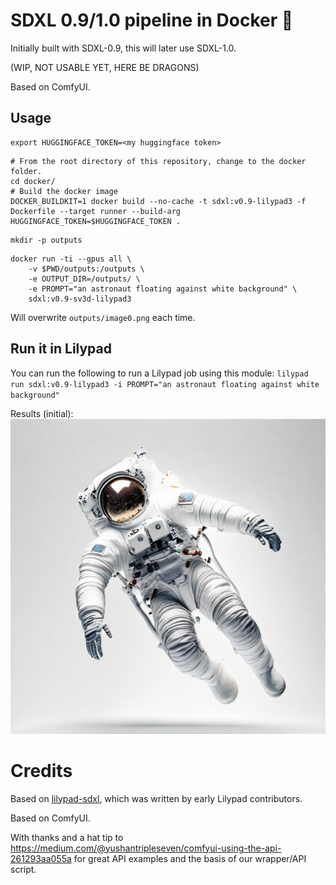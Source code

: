 # SDXL 0.9/1.0 pipeline in Docker 🐋
Initially built with SDXL-0.9, this will later use SDXL-1.0.

(WIP, NOT USABLE YET, HERE BE DRAGONS)

Based on ComfyUI.

## Usage
```
export HUGGINGFACE_TOKEN=<my huggingface token>
```
```
# From the root directory of this repository, change to the docker folder.
cd docker/
# Build the docker image
DOCKER_BUILDKIT=1 docker build --no-cache -t sdxl:v0.9-lilypad3 -f Dockerfile --target runner --build-arg HUGGINGFACE_TOKEN=$HUGGINGFACE_TOKEN .
```
```
mkdir -p outputs
```
```
docker run -ti --gpus all \
    -v $PWD/outputs:/outputs \
    -e OUTPUT_DIR=/outputs/ \
    -e PROMPT="an astronaut floating against white background" \
    sdxl:v0.9-sv3d-lilypad3
```
Will overwrite `outputs/image0.png` each time.

## Run it in Lilypad
You can run the following to run a Lilypad job using this module:
`lilypad run sdxl:v0.9-lilypad3 -i PROMPT="an astronaut floating against white background"`

Results (initial):
![image-42.png](media/image-42.png)

# Credits
Based on [lilypad-sdxl](https://github.com/lilypad-tech/lilypad-sdxl-module), which was written by early Lilypad contributors.

Based on ComfyUI.

With thanks and a hat tip to https://medium.com/@yushantripleseven/comfyui-using-the-api-261293aa055a for great API examples and the basis of our wrapper/API script.
